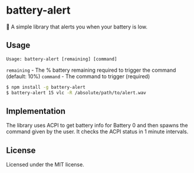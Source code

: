 # battery-alert
:battery: A simple library that alerts you when your battery is low.


## Usage

`Usage: battery-alert [remaining] [command]`

`remaining` - The % battery remaining required to trigger the command (default: 10%)
`command` - The command to trigger (required)

```bash
$ npm install -g battery-alert
$ battery-alert 15 vlc -R /absolute/path/to/alert.wav
```

## Implementation

 The library uses ACPI to get battery info for Battery 0 and then spawns the command given by the user. It checks the ACPI status in 1 minute intervals.


## License

Licensed under the MIT license.
